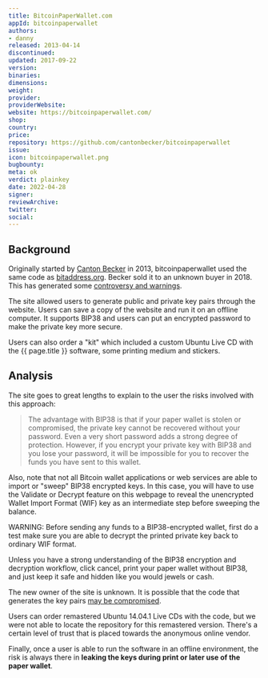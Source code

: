 ```yaml
---
title: BitcoinPaperWallet.com
appId: bitcoinpaperwallet
authors:
- danny
released: 2013-04-14
discontinued: 
updated: 2017-09-22
version: 
binaries: 
dimensions: 
weight: 
provider: 
providerWebsite: 
website: https://bitcoinpaperwallet.com/
shop: 
country: 
price: 
repository: https://github.com/cantonbecker/bitcoinpaperwallet
issue: 
icon: bitcoinpaperwallet.png
bugbounty: 
meta: ok
verdict: plainkey
date: 2022-04-28
signer: 
reviewArchive: 
twitter: 
social:
---
```


## Background 

Originally started by [Canton Becker](https://github.com/cantonbecker/) in 2013, bitcoinpaperwallet used the same code as [bitaddress.org](https://github.com/pointbiz/bitaddress.org). Becker sold it to an unknown buyer in 2018. This has generated some [controversy and warnings](https://www.reddit.com/r/Bitcoin/comments/gl6v7d/vulnerability_discovered_on_bitcoinpaperwalletcom/fqvpo7v/).

The site allowed users to generate public and private key pairs through the website. Users can save a copy of the website and run it on an offline computer. It supports BIP38 and users can put an encrypted password to make the private key more secure. 

Users can also order a "kit" which included a custom Ubuntu Live CD with the {{ page.title }} software, some printing medium and stickers. 

## Analysis 

The site goes to great lengths to explain to the user the risks involved with this approach: 

> The advantage with BIP38 is that if your paper wallet is stolen or compromised, the private key cannot be recovered without your password. Even a very short password adds a strong degree of protection. However, if you encrypt your private key with BIP38 and you lose your password, it will be impossible for you to recover the funds you have sent to this wallet.
>
Also, note that not all Bitcoin wallet applications or web services are able to import or "sweep" BIP38 encrypted keys. In this case, you will have to use the Validate or Decrypt feature on this webpage to reveal the unencrypted Wallet Import Format (WIF) key as an intermediate step before sweeping the balance.
>
WARNING: Before sending any funds to a BIP38-encrypted wallet, first do a test make sure you are able to decrypt the printed private key back to ordinary WIF format.
>
Unless you have a strong understanding of the BIP38 encryption and decryption workflow, click cancel, print your paper wallet without BIP38, and just keep it safe and hidden like you would jewels or cash.

The new owner of the site is unknown. It is possible that the code that generates the key pairs [may be compromised](https://np.reddit.com/r/Bitcoin/comments/6ss91w/seriously_how_are_you_all_generating_your_private/dlf4uhr/). 

Users can order remastered Ubuntu 14.04.1 Live CDs with the code, but we were not able to locate the repository for this remastered version. There's a certain level of trust that is placed towards the anonymous online vendor. 

Finally, once a user is able to run the software in an offline environment, the risk is always there in **leaking the keys during print or later use of the paper wallet**. 